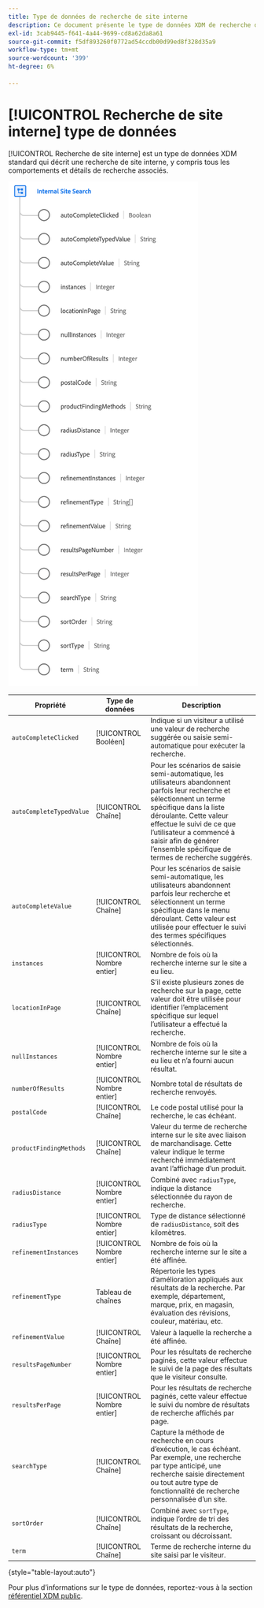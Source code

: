```yaml
---
title: Type de données de recherche de site interne
description: Ce document présente le type de données XDM de recherche de site interne.
exl-id: 3cab9445-f641-4a44-9699-cd8a62da8a61
source-git-commit: f5df893260f0772ad54ccdb00d99ed8f328d35a9
workflow-type: tm+mt
source-wordcount: '399'
ht-degree: 6%

---
```


# [!UICONTROL Recherche de site interne] type de données

[!UICONTROL Recherche de site interne] est un type de données XDM standard qui décrit une recherche de site interne, y compris tous les comportements et détails de recherche associés.

![](../images/data-types/internal-site-search.png)

| Propriété | Type de données | Description |
| --- | --- | --- |
| `autoCompleteClicked` | [!UICONTROL Booléen] | Indique si un visiteur a utilisé une valeur de recherche suggérée ou saisie semi-automatique pour exécuter la recherche. |
| `autoCompleteTypedValue` | [!UICONTROL Chaîne] | Pour les scénarios de saisie semi-automatique, les utilisateurs abandonnent parfois leur recherche et sélectionnent un terme spécifique dans la liste déroulante. Cette valeur effectue le suivi de ce que l’utilisateur a commencé à saisir afin de générer l’ensemble spécifique de termes de recherche suggérés. |
| `autoCompleteValue` | [!UICONTROL Chaîne] | Pour les scénarios de saisie semi-automatique, les utilisateurs abandonnent parfois leur recherche et sélectionnent un terme spécifique dans le menu déroulant. Cette valeur est utilisée pour effectuer le suivi des termes spécifiques sélectionnés. |
| `instances` | [!UICONTROL Nombre entier] | Nombre de fois où la recherche interne sur le site a eu lieu. |
| `locationInPage` | [!UICONTROL Chaîne] | S’il existe plusieurs zones de recherche sur la page, cette valeur doit être utilisée pour identifier l’emplacement spécifique sur lequel l’utilisateur a effectué la recherche. |
| `nullInstances` | [!UICONTROL Nombre entier] | Nombre de fois où la recherche interne sur le site a eu lieu et n’a fourni aucun résultat. |
| `numberOfResults` | [!UICONTROL Nombre entier] | Nombre total de résultats de recherche renvoyés. |
| `postalCode` | [!UICONTROL Chaîne] | Le code postal utilisé pour la recherche, le cas échéant. |
| `productFindingMethods` | [!UICONTROL Chaîne] | Valeur du terme de recherche interne sur le site avec liaison de marchandisage. Cette valeur indique le terme recherché immédiatement avant l’affichage d’un produit. |
| `radiusDistance` | [!UICONTROL Nombre entier] | Combiné avec `radiusType`, indique la distance sélectionnée du rayon de recherche. |
| `radiusType` | [!UICONTROL Nombre entier] | Type de distance sélectionné de `radiusDistance`, soit des kilomètres. |
| `refinementInstances` | [!UICONTROL Nombre entier] | Nombre de fois où la recherche interne sur le site a été affinée. |
| `refinementType` | Tableau de chaînes | Répertorie les types d’amélioration appliqués aux résultats de la recherche. Par exemple, département, marque, prix, en magasin, évaluation des révisions, couleur, matériau, etc. |
| `refinementValue` | [!UICONTROL Chaîne] | Valeur à laquelle la recherche a été affinée. |
| `resultsPageNumber` | [!UICONTROL Nombre entier] | Pour les résultats de recherche paginés, cette valeur effectue le suivi de la page des résultats que le visiteur consulte. |
| `resultsPerPage` | [!UICONTROL Nombre entier] | Pour les résultats de recherche paginés, cette valeur effectue le suivi du nombre de résultats de recherche affichés par page. |
| `searchType` | [!UICONTROL Chaîne] | Capture la méthode de recherche en cours d’exécution, le cas échéant. Par exemple, une recherche par type anticipé, une recherche saisie directement ou tout autre type de fonctionnalité de recherche personnalisée d’un site. |
| `sortOrder` | [!UICONTROL Chaîne] | Combiné avec `sortType`, indique l’ordre de tri des résultats de la recherche, croissant ou décroissant. |
| `term` | [!UICONTROL Chaîne] | Terme de recherche interne du site saisi par le visiteur. |

{style=&quot;table-layout:auto&quot;}

Pour plus d’informations sur le type de données, reportez-vous à la section [référentiel XDM public](https://github.com/adobe/xdm/blob/master/docs/reference/datatypes/internal-site-search.schema.json).
